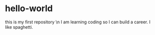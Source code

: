 # hello-world
this is my first repository \n
I am learning coding so I can build a career. I like spaghetti.
